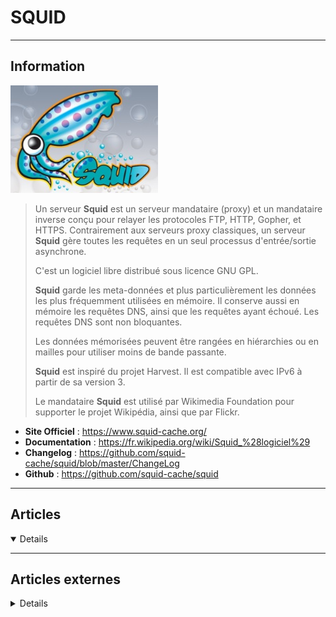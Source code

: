 # SQUID
----

## <i class="fa-solid fa-hashtag"></i> Information

![Logo](../../_media/apps/squid/squid-cache_logo.jpg ':size=250 :no-zoom')


> <i class="fa-solid fa-quote-left"></i> Un serveur **Squid** est un serveur mandataire (proxy) et un mandataire inverse conçu pour relayer les protocoles FTP, HTTP, Gopher, et HTTPS. Contrairement aux serveurs proxy classiques, un serveur **Squid** gère toutes les requêtes en un seul processus d'entrée/sortie asynchrone.
>
> C'est un logiciel libre distribué sous licence GNU GPL.
>
> **Squid** garde les meta-données et plus particulièrement les données les plus fréquemment utilisées en mémoire. Il conserve aussi en mémoire les requêtes DNS, ainsi que les requêtes ayant échoué. Les requêtes DNS sont non bloquantes.
>
> Les données mémorisées peuvent être rangées en hiérarchies ou en mailles pour utiliser moins de bande passante.
>
> **Squid** est inspiré du projet Harvest. Il est compatible avec IPv6 à partir de sa version 3.
>
> Le mandataire **Squid** est utilisé par Wikimedia Foundation pour supporter le projet Wikipédia, ainsi que par Flickr. <i class="fa-solid fa-quote-left fa-rotate-180"></i>


- <i class="fa-solid fa-globe"></i> **Site Officiel** : https://www.squid-cache.org/
- <i class="fa-solid fa-book"></i> **Documentation** : https://fr.wikipedia.org/wiki/Squid_%28logiciel%29
- <i class="fa-solid fa-file-circle-question"></i> **Changelog** : https://github.com/squid-cache/squid/blob/master/ChangeLog
- <i class="fa-brands fa-github"></i> **Github** : https://github.com/squid-cache/squid

---

## <i class="fa-regular fa-newspaper"></i> Articles

<details open>

</details>

---

## <i class="fa-solid fa-glasses"></i> Articles externes

<details>

- [Configure two node Squid (Proxy Server) Clustering using Pacemaker on CentOS 7 / RHEL 7](https://www.linuxtechi.com/squid-proxy-server-clustering-pacemaker-centos7-rhel7/)
- [How to configure an SSH proxy server with Squid](https://fedoramagazine.org/configure-ssh-proxy-server/)
- [How to Install and Configure Squid Proxy on CentOS 7](https://linuxize.com/post/how-to-install-and-configure-squid-proxy-on-centos-7/)
- [How to Install and Configure Squid Proxy on Debian 10 Linux](https://linuxize.com/post/how-to-install-and-configure-squid-proxy-on-debian-10/)
- [How to Install and Configure Squid Proxy on Ubuntu 18.04](https://linuxize.com/post/how-to-install-and-configure-squid-proxy-on-ubuntu-18-04/)
- [How to Install and Configure Squid Proxy on Ubuntu 20.04](https://linuxize.com/post/how-to-install-and-configure-squid-proxy-on-ubuntu-20-04/)
- [How To Install and Configure Squid Web Proxy Server On Linux?](https://www.poftut.com/install-configure-squid-web-proxy-server-linux/)
- [How to install Squid Proxy Server on Ubuntu 20.04 LTS Linux](https://www.cyberciti.biz/faq/ubuntu-squid-proxy-server-installation-configuration/)
- [How to Install Squid Proxy Server on Ubuntu 20.04](https://www.howtoforge.com/how-to-install-squid-proxy-server-on-ubuntu-2004/)
- [Install and Configure Squid Proxy Server on Debian 10 (Buster)](https://linuxhint.com/install_squid_proxy_server_debian/)
- [Linux Proxy Server](https://dzone.com/articles/linux-proxy-server)

</details>